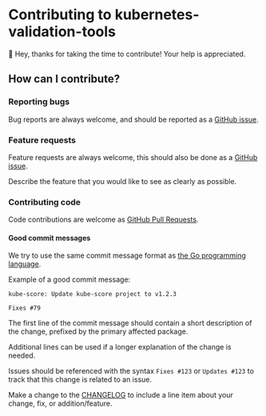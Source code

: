 # Contributing to kubernetes-validation-tools

👋 Hey, thanks for taking the time to contribute! Your help is appreciated.

## How can I contribute?

### Reporting bugs

Bug reports are always welcome, and should be reported as a [GitHub issue](https://github.com/HighwayofLife/kubernetes-validation-tools/issues/new).


### Feature requests

Feature requests are always welcome, this should also be done as a [GitHub issue](https://github.com/HighwayofLife/kubernetes-validation-tools/issues/new).

Describe the feature that you would like to see as clearly as possible.

### Contributing code

Code contributions are welcome as [GitHub Pull Requests](https://github.com/HighwayofLife/kubernetes-validation-tools/pulls).

#### Good commit messages

We try to use the same commit message format as [the Go programming language](https://golang.org/doc/contribute.html#commit_messages).

Example of a good commit message:

```
kube-score: Update kube-score project to v1.2.3

Fixes #79
```

The first line of the commit message should contain a short description of the change, prefixed by the primary affected package.

Additional lines can be used if a longer explanation of the change is needed.

Issues should be referenced with the syntax `Fixes #123` or `Updates #123` to track that this change is related to an issue.

Make a change to the [CHANGELOG](CHANGELOG.md) to include a line item about your change, fix, or addition/feature.
